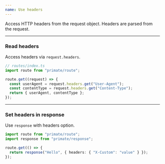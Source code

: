 ```yaml
---
name: Use headers
---
```


Access HTTP headers from the request object. Headers are parsed from the
request.

---

### Read headers

Access headers via `request.headers`.

```ts
// routes/index.ts
import route from "primate/route";

route.get((request) => {
  const userAgent = request.headers.get("User-Agent");
  const contentType = request.headers.get("Content-Type");
  return { userAgent, contentType };
});
```

---

### Set headers in response

Use `response` with headers option.

```ts
import route from "primate/route";
import response from "primate/response";

route.get(() => {
  return response("Hello", { headers: { "X-Custom": "value" } });
});
```
